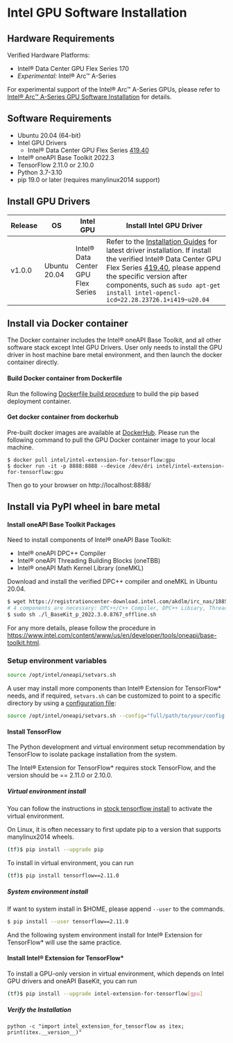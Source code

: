 # Intel GPU Software Installation 

## Hardware Requirements

Verified Hardware Platforms:
 - Intel® Data Center GPU Flex Series 170
 - *Experimental:* Intel® Arc™ A-Series

For experimental support of the Intel® Arc™ A-Series GPUs, please refer to [Intel® Arc™ A-Series GPU Software Installation](experimental/install_for_arc_gpu.md) for details.

## Software Requirements

- Ubuntu 20.04 (64-bit)
- Intel GPU Drivers 
  - Intel® Data Center GPU Flex Series [419.40](https://dgpu-docs.intel.com/releases/stable_419_40_20220914.html)
- Intel® oneAPI Base Toolkit 2022.3
- TensorFlow 2.11.0 or 2.10.0
- Python 3.7-3.10
- pip 19.0 or later (requires manylinux2014 support)

  
## Install GPU Drivers

|Release|OS|Intel GPU|Install Intel GPU Driver|
|-|-|-|-|
|v1.0.0|Ubuntu 20.04|Intel® Data Center GPU Flex Series| Refer to the [Installation Guides](https://dgpu-docs.intel.com/installation-guides/ubuntu/ubuntu-focal-dc.html) for latest driver installation. If install the verified Intel® Data Center GPU Flex Series [419.40](https://dgpu-docs.intel.com/releases/stable_419_40_20220914.html), please append the specific version after components, such as `sudo apt-get install intel-opencl-icd=22.28.23726.1+i419~u20.04`|

## Install via Docker container

The Docker container includes the Intel® oneAPI Base Toolkit, and all other software stack except Intel GPU Drivers. User only needs to install the GPU driver in host machine bare metal environment, and then launch the docker container directly. 

#### Build Docker container from Dockerfile

Run the following [Dockerfile build procedure](./../../docker/README.md) to build the pip based deployment container.

#### Get docker container from dockerhub

Pre-built docker images are available at [DockerHub](https://hub.docker.com/r/intel/intel-extension-for-tensorflow/tags).
Please run the following command to pull the GPU Docker container image to your local machine.

```
$ docker pull intel/intel-extension-for-tensorflow:gpu
$ docker run -it -p 8888:8888 --device /dev/dri intel/intel-extension-for-tensorflow:gpu
```
Then go to your browser on http://localhost:8888/

## Install via PyPI wheel in bare metal

#### Install oneAPI Base Toolkit Packages

Need to install components of Intel® oneAPI Base Toolkit:
- Intel® oneAPI DPC++ Compiler
- Intel® oneAPI Threading Building Blocks (oneTBB)
- Intel® oneAPI Math Kernel Library (oneMKL)

Download and install the verified DPC++ compiler and oneMKL in Ubuntu 20.04.

```bash
$ wget https://registrationcenter-download.intel.com/akdlm/irc_nas/18852/l_BaseKit_p_2022.3.0.8767_offline.sh
# 4 components are necessary: DPC++/C++ Compiler, DPC++ Libiary, Threading Building Blocks and oneMKL
$ sudo sh ./l_BaseKit_p_2022.3.0.8767_offline.sh
```

For any more details, please follow the procedure in https://www.intel.com/content/www/us/en/developer/tools/oneapi/base-toolkit.html.

### Setup environment variables
```bash
source /opt/intel/oneapi/setvars.sh
```

A user may install more components than Intel® Extension for TensorFlow* needs, and if required, `setvars.sh` can be customized to point to a specific directory by using a [configuration file](https://www.intel.com/content/www/us/en/develop/documentation/oneapi-programming-guide/top/oneapi-development-environment-setup/use-the-setvars-script-with-linux-or-macos/use-a-config-file-for-setvars-sh-on-linux-or-macos.html):

```bash
source /opt/intel/oneapi/setvars.sh --config="full/path/to/your/config.txt"
```

#### Install TensorFlow

The Python development and virtual environment setup recommendation by TensorFlow to isolate package installation from the system.

The Intel® Extension for TensorFlow* requires stock TensorFlow, and the version should be == 2.11.0 or 2.10.0.


##### Virtual environment install 

You can follow the instructions in [stock tensorflow install](https://www.tensorflow.org/install/pip#step-by-step_instructions) to activate the virtual environment.

On Linux, it is often necessary to first update pip to a version that supports manylinux2014 wheels.
```bash
(tf)$ pip install --upgrade pip
```

To install in virtual environment, you can run 
```bash
(tf)$ pip install tensorflow==2.11.0
```

##### System environment install 
If want to system install in $HOME, please append `--user` to the commands.
```bash
$ pip install --user tensorflow==2.11.0
```
And the following system environment install for Intel® Extension for TensorFlow* will use the same practice. 

#### Install Intel® Extension for TensorFlow*

To install a GPU-only version in virtual environment, which depends on Intel GPU drivers and oneAPI BaseKit, you can run

```bash
(tf)$ pip install --upgrade intel-extension-for-tensorflow[gpu]
```

##### Verify the Installation 
```
python -c "import intel_extension_for_tensorflow as itex; print(itex.__version__)"
```

